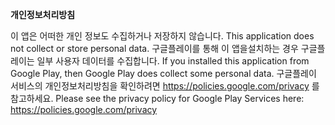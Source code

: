  **개인정보처리방침**

이 앱은 어떠한 개인 정보도 수집하거나 저장하지 않습니다.
This application does not collect or store personal data.
구글플레이를 통해 이 앱을설치하는 경우 구글플레이는 일부 사용자 데이터를 수집합니다.
If you installed this application from Google Play, then Google Play does collect some personal data. 
구글플레이 서비스의 개인정보처리방침을 확인하려면 https://policies.google.com/privacy 를 참고하세요.
Please see the privacy policy for Google Play Services here: https://policies.google.com/privacy
